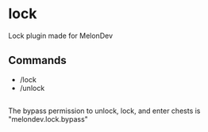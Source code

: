 # lock
Lock plugin made for MelonDev

## Commands
- /lock
- /unlock

## 
The bypass permission to unlock, lock, and enter chests is "melondev.lock.bypass"